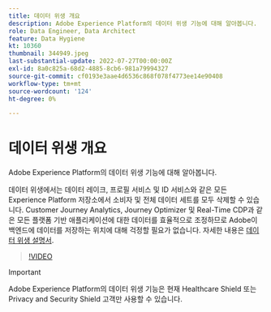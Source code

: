 ```yaml
---
title: 데이터 위생 개요
description: Adobe Experience Platform의 데이터 위생 기능에 대해 알아봅니다.
role: Data Engineer, Data Architect
feature: Data Hygiene
kt: 10360
thumbnail: 344949.jpeg
last-substantial-update: 2022-07-27T00:00:00Z
exl-id: 8a0c825a-68d2-4885-8cb6-981a79994327
source-git-commit: cf0193e3aae4d6536c868f078f4773ee14e90408
workflow-type: tm+mt
source-wordcount: '124'
ht-degree: 0%

---
```


# 데이터 위생 개요

Adobe Experience Platform의 데이터 위생 기능에 대해 알아봅니다.

데이터 위생에서는 데이터 레이크, 프로필 서비스 및 ID 서비스와 같은 모든 Experience Platform 저장소에서 소비자 및 전체 데이터 세트를 모두 삭제할 수 있습니다. Customer Journey Analytics, Journey Optimizer 및 Real-Time CDP과 같은 모든 플랫폼 기반 애플리케이션에 대한 데이터를 효율적으로 조정하므로 Adobe이 백엔드에 데이터를 저장하는 위치에 대해 걱정할 필요가 없습니다. 자세한 내용은 [데이터 위생 설명서](https://experienceleague.adobe.com/docs/experience-platform/hygiene/home.html).

>[!VIDEO](https://video.tv.adobe.com/v/344949?quality=12&learn=on)

>[!IMPORTANT]
>
> Adobe Experience Platform의 데이터 위생 기능은 현재 Healthcare Shield 또는 Privacy and Security Shield 고객만 사용할 수 있습니다.
